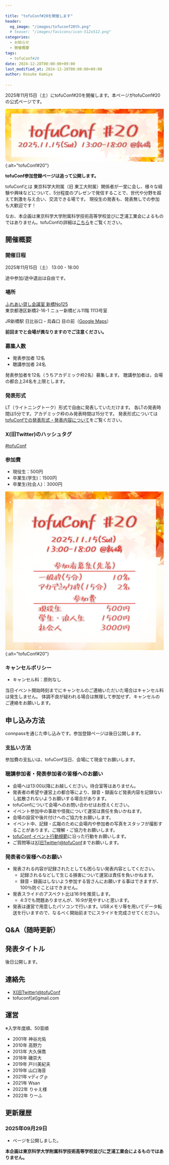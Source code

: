 ```yaml
---

title: "tofuConf#20を開催します"
header:
  og_image: "/images/tofuconf20th.png"
  # teaser: "/images/favicons/icon-512x512.png"
categories:
  - お知らせ
  - 開催概要
tags:
  - tofuConf#20
date: 2024-12-28T00:00:00+09:00
last_modified_at: 2024-12-28T00:00:00+09:00
author: Kosuke Kamiya

---
```


2025年11月15日（土）にtofuConf#20を開催します。本ページがtofuConf#20の公式ページです。

![](/images/tofuconf20th_banner.png){:alt="tofuConf#20"}

__tofuConf参加登録ページは追って公開します。__

tofuConfとは
東京科学大附属（旧 東工大附属）関係者が一堂に会し、様々な経験や興味などについて、5分程度のプレゼンで発信することで、世代や分野を超えて刺激を与え合い、交流できる場です。
現役生の発表も、発表無しでの参加も大歓迎です！

なお、本企画は東京科学大学附属科学技術高等学校並びに芝浦工業会によるものではありません。tofuConfの詳細は[こちら](/about/)をご覧ください。


## 開催概要

### 開催日程

2025年11月15日（土） 13:00 - 18:00

途中参加/途中退出は自由です。

### 場所

[ふれあい貸し会議室 新橋No125](https://www.instabase.jp/space/9213356103)<br>東京都港区新橋2-16-1 ニュー新橋ビル11階 1113号室

JR新橋駅 日比谷口・烏森口 目の前（[Google Maps](https://maps.app.goo.gl/bYnAPqTQhG8qwXxW7)）

__前回までと会場が異なりますのでご注意ください。__

### 募集人数

* 発表参加者 12名
* 聴講参加者 24名

発表参加者を12名（うちアカデミック枠2名）募集します。
聴講参加者は，会場の都合上24名を上限とします。

### 発表形式

LT（ライトニングトーク）形式で自由に発表していただけます。
各LTの発表時間は5分です。アカデミック枠のみ発表時間は15分です。
発表形式については[tofuConfでの発表形式・発表内容について](/about/presentation/)をご覧ください。

### X(旧Twitter)のハッシュタグ

[#tofuConf](https://twitter.com/hashtag/tofuConf)

### 参加費

* 現役生：500円
* 卒業生(学生)：1500円
* 卒業生(社会人)：3000円

![](/images/tofuconf20th.png){:alt="tofuConf#20"}

### キャンセルポリシー

* キャンセル料：原則なし

当日イベント開始時刻までにキャンセルのご連絡いただいた場合はキャンセル料は発生しません。
体調不良が疑われる場合は無理して参加せず、キャンセルのご連絡をお願いします。

## 申し込み方法

connpassを通じた申し込みです。参加登録ページは後日公開します。


### 支払い方法

参加費の支払いは、tofuConf当日、会場にて現金でお願いします。

### 聴講参加者・発表参加者の皆様へのお願い

* 会場へは13:00以降にお越しください。待合室等はありません。
* 発表者の希望や運営上の都合等により、録音・録画など発表内容を記録ないし拡散されないようお願いする場合があります。
* tofuConfについて会場へのお問い合わせはお控えください。
* イベント参加中の事故や怪我について運営は責任を負いかねます。
* 会場の設営や後片付けへのご協力をお願いします。
* イベント中、記録・広報のために会場内や参加者の写真をスタッフが撮影することがあります。ご理解・ご協力をお願いします。
* [tofuConf イベント行動規範](/conduct/)に沿った行動をお願いします。
* ご質問等は[X(旧Twitter)@tofuConf](https://twitter.com/tofuConf)までお願いします。

### 発表者の皆様へのお願い

* 発表される内容が記録されたとしても困らない発表内容としてください。
  * 記録されるなどして生じる損害について運営は責任を負いかねます。
  * 録音・録画はしないよう参加する皆さんにお願いする事はできますが、100％防ぐことはできません。
* 発表スライドのアスペクト比は16:9を推奨します。
  * 4:3でも問題ありませんが、16:9が見やすいと思います。
* 発表は運営で用意したパソコンで行います。USBメモリ等を用いてデータ転送を行いますので、なるべく開始前までにスライドを完成させてください。

## Q&A（随時更新）

## 発表タイトル

後日公開します。

## 連絡先

* [X(旧Twitter)@tofuConf](https://twitter.com/tofuConf)
* tofuconf[at]gmail.com

## 運営

※入学年度順、50音順

* 2001年 神谷光佑
* 2010年 高野力
* 2013年 大久保喬
* 2018年 磯崇大
* 2019年 戸川美紀夫
* 2019年 山口海音
* 2021年 vディグｐ
* 2021年 Wsan
* 2022年 りゃえ様
* 2022年 りーふ


## 更新履歴

### 2025年09月29日

* ページを公開しました。

__本企画は東京科学大学附属科学技術高等学校並びに芝浦工業会によるものではありません。__
